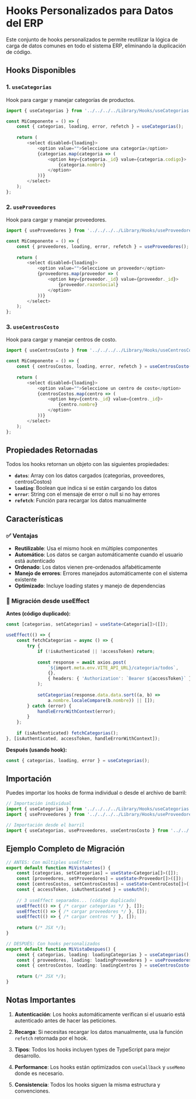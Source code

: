 # Hooks Personalizados para Datos del ERP

Este conjunto de hooks personalizados te permite reutilizar la lógica de carga de datos comunes en todo el sistema ERP, eliminando la duplicación de código.

## Hooks Disponibles

### 1. `useCategorias`
Hook para cargar y manejar categorías de productos.

```typescript
import { useCategorias } from '../../../../Library/Hooks/useCategorias';

const MiComponente = () => {
    const { categorias, loading, error, refetch } = useCategorias();
    
    return (
        <select disabled={loading}>
            <option value="">Seleccione una categoría</option>
            {categorias.map(categoria => (
                <option key={categoria._id} value={categoria.codigo}>
                    {categoria.nombre}
                </option>
            ))}
        </select>
    );
};
```

### 2. `useProveedores`
Hook para cargar y manejar proveedores.

```typescript
import { useProveedores } from '../../../../Library/Hooks/useProveedores';

const MiComponente = () => {
    const { proveedores, loading, error, refetch } = useProveedores();
    
    return (
        <select disabled={loading}>
            <option value="">Seleccione un proveedor</option>
            {proveedores.map(proveedor => (
                <option key={proveedor._id} value={proveedor._id}>
                    {proveedor.razonSocial}
                </option>
            ))}
        </select>
    );
};
```

### 3. `useCentrosCosto`
Hook para cargar y manejar centros de costo.

```typescript
import { useCentrosCosto } from '../../../../Library/Hooks/useCentrosCosto';

const MiComponente = () => {
    const { centrosCostos, loading, error, refetch } = useCentrosCosto();
    
    return (
        <select disabled={loading}>
            <option value="">Seleccione un centro de costo</option>
            {centrosCostos.map(centro => (
                <option key={centro._id} value={centro._id}>
                    {centro.nombre}
                </option>
            ))}
        </select>
    );
};
```

## Propiedades Retornadas

Todos los hooks retornan un objeto con las siguientes propiedades:

- **`datos`**: Array con los datos cargados (categorias, proveedores, centrosCostos)
- **`loading`**: Boolean que indica si se están cargando los datos
- **`error`**: String con el mensaje de error o null si no hay errores
- **`refetch`**: Función para recargar los datos manualmente

## Características

### ✅ Ventajas
- **Reutilizable**: Usa el mismo hook en múltiples componentes
- **Automático**: Los datos se cargan automáticamente cuando el usuario está autenticado
- **Ordenado**: Los datos vienen pre-ordenados alfabéticamente
- **Manejo de errores**: Errores manejados automáticamente con el sistema existente
- **Optimizado**: Incluye loading states y manejo de dependencias

### 🔄 Migración desde useEffect

**Antes (código duplicado):**
```typescript
const [categorias, setCategorias] = useState<Categoria[]>([]);

useEffect(() => {
    const fetchCategorias = async () => {
        try {
            if (!isAuthenticated || !accessToken) return;
            
            const response = await axios.post(
                `${import.meta.env.VITE_API_URL}/categoria/todos`,
                {},
                { headers: { 'Authorization': `Bearer ${accessToken}` } }
            );
            
            setCategorias(response.data.data.sort((a, b) => 
                a.nombre.localeCompare(b.nombre)) || []);
        } catch (error) {
            handleErrorWithContext(error);
        }
    };
    
    if (isAuthenticated) fetchCategorias();
}, [isAuthenticated, accessToken, handleErrorWithContext]);
```

**Después (usando hook):**
```typescript
const { categorias, loading, error } = useCategorias();
```

## Importación

Puedes importar los hooks de forma individual o desde el archivo de barril:

```typescript
// Importación individual
import { useCategorias } from '../../../../Library/Hooks/useCategorias';
import { useProveedores } from '../../../../Library/Hooks/useProveedores';

// Importación desde el barril
import { useCategorias, useProveedores, useCentrosCosto } from '../../../../Library/Hooks';
```

## Ejemplo Completo de Migración

```typescript
// ANTES: Con múltiples useEffect
export default function MiVistaAntes() {
    const [categorias, setCategorias] = useState<Categoria[]>([]);
    const [proveedores, setProveedores] = useState<Proveedor[]>([]);
    const [centrosCostos, setCentrosCostos] = useState<CentroCosto[]>([]);
    const { accessToken, isAuthenticated } = useAuth();
    
    // 3 useEffect separados... (código duplicado)
    useEffect(() => { /* cargar categorias */ }, []);
    useEffect(() => { /* cargar proveedores */ }, []);
    useEffect(() => { /* cargar centros */ }, []);
    
    return (/* JSX */);
}

// DESPUÉS: Con hooks personalizados
export default function MiVistaDespues() {
    const { categorias, loading: loadingCategorias } = useCategorias();
    const { proveedores, loading: loadingProveedores } = useProveedores();
    const { centrosCostos, loading: loadingCentros } = useCentrosCosto();
    
    return (/* JSX */);
}
```

## Notas Importantes

1. **Autenticación**: Los hooks automáticamente verifican si el usuario está autenticado antes de hacer las peticiones.

2. **Recarga**: Si necesitas recargar los datos manualmente, usa la función `refetch` retornada por el hook.

3. **Tipos**: Todos los hooks incluyen types de TypeScript para mejor desarrollo.

4. **Performance**: Los hooks están optimizados con `useCallback` y `useMemo` donde es necesario.

5. **Consistencia**: Todos los hooks siguen la misma estructura y convenciones.